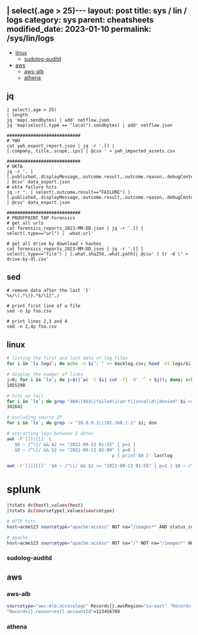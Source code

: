 | select(.age > 25)---
layout: post
title: sys / lin / logs
category: sys
parent: cheatsheets
modified_date: 2023-01-10
permalink: /sys/lin/logs
---

<!-- vscode-markdown-toc -->
* [linux](#linux)
	* [sudolog-auditd](#sudolog-auditd)
* [aws](#aws)
	* [aws-alb](#aws-alb)
	* [athena](#athena)

<!-- vscode-markdown-toc-config
	numbering=false
	autoSave=true
	/vscode-markdown-toc-config -->
<!-- /vscode-markdown-toc -->

## jq
```
| select(.age > 25)
| length
jq 'map(.sendbytes) | add' netflow.json
jq 'map(select(.type == "local").sendbytes) | add' netflow.json

############################
# YWH
cat ywh_export_report.json | jq -r '.[] | [.company,.title,.scope,.ips] | @csv ' > ywh_impacted_assets.csv

############################
# OKTA
jq -r '. | [.published,.displayMessage,.outcome.result,.outcome.reason,.debugContext.debugData.result,.debugContext.debugData.smsProvider,.debugContext.debugData.phoneNumber,.actor.alternateId,.client.userAgent.os,.client.userAgent.browser,.request.ipChain[0].ip,.client.ipAddress,.client.geographicalContext.city,.client.geographicalContext.country] | @csv' data_export.json
# okta failure hits
jq -r '. | select(.outcome.result=="FAILURE") | [.published,.displayMessage,.outcome.result,.outcome.reason,.debugContext.debugData.result,.debugContext.debugData.smsProvider,.debugContext.debugData.phoneNumber,.actor.alternateId,.client.userAgent.os,.request.ipChain[0].ip,.client.ipAddress,.client.geographicalContext.city,.client.geographicalContext.country] | @csv' data_export.json

############################
# PROOFPOINT TAP Forensics
# get all urls
cat forensics_reports_2023-MM-DD.json | jq -r '.[] | select(.type=="url") | .what.url' 

# get all drive by download + hashes
cat forensics_reports_2023-MM-DD.json | jq -r '.[] | select(.type=="file") | [.what.sha256,.what.path]| @csv' | tr -d \" > drive-by-dl.csv'

```

## sed
```
# remove data after the last '}'
%s/\(.*\)}.*$/\1}",/

# print first line of a file
sed -n 1p foo.csv

# print lines 2,3 and 4
sed -n 2,4p foo.csv
```

## <a name='linux'></a>linux
```sh
# listing the first and last date of log files 
for i in `ls logs`; do echo -n $i"; " >> backlog.csv; head -n1 logs/$i |awk -F '[]]|[[]' '{ print $2 }'| tr -d '\n' >> backlog.csv; echo -n "; " >> backlog.csv; tail -n1 logs/$i |awk -F '[]]|[[]' '{ print $2 }' |tr -d '\n' >> backlog.csv; echo "; " >> backlog.csv; done

# display the number of lines
j=0; for i in `ls`; do j=$((`wc -l $i| cut -f1 -d' '` + $j)); done; echo $j
1055290

# hits on fail
for i in `ls`; do grep "404\|403\|failed\|can't\|invalid\|denied" $i >> /tmp/hits_on-fail.log; done; wc -l /tmp/hits_on-fail.log
341642

# excluding source IP
for i in `ls`; do grep -v "10.0.0.1\|192.168.1.1" $i; don

# extracting logs between 2 dates
awk -F'[]]|[[]' \
  '$0 ~ /^\[/ && $2 >= "2021-09-13 01:55" { p=1 }
   $0 ~ /^\[/ && $2 >= "2021-09-13 02:00" { p=0 }
                                        p { print $0 }' lastlog

awk -F'[]]|[[]' '$0 ~ /^\[/ && $2 >= "2021-09-13 01:55" { p=1 } $0 ~ /^\[/ && $2 >= "2021-09-13 02:00" { p=0 } p { print $0 }' lastlog
```

# splunk
```sh
|tstats dc(host),values(host)
|tstats dc(sourcetype),values(sourcetype)

# HTTP hits
host=acme123 sourcetype="apache:access" NOT na="/images*" AND status_code=200 | stats count by date_hour, date_mday

# apache
host=acme123 sourcetype="apache:access" NOT na="/" NOT na="/images*" NOT na="/sys/bus*" NOT na="/icon*" AND status_code=200 | table _time, client_ip,url_new,uri
```

### <a name='sudolog-auditd'></a>sudolog-auditd

## <a name='aws'></a>aws

### <a name='aws-alb'></a>aws-alb
```sh
sourcetype="aws:elb:accesslogs" Records{}.awsRegion="sa-east" "Records{}.eventSource"="elasticloadbalancing.amazonaws.com"
"Records{}.resources{}.accountId"=123456789
```

### <a name='athena'></a>athena
